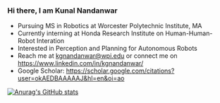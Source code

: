 ### Hi there, I am Kunal Nandanwar

- Pursuing MS in Robotics at Worcester Polytechnic Institute, MA
- Currently interning at Honda Research Institute on Human-Human-Robot Interation
- Interested in Perception and Planning for Autonomous Robots
- Reach me at kgnandanwar@wpi.edu or connect me on https://www.linkedin.com/in/kgnandanwar/
- Google Scholar: https://scholar.google.com/citations?user=okAEDBAAAAAJ&hl=en&oi=ao
<!-- - -->
[![Anurag's GitHub stats](https://github-readme-stats.vercel.app/api?username=kgnandanwar&show_icons=true&&theme=radical)](https://github.com/anuraghazra/github-readme-stats)
<!-- ![Anurag's GitHub stats](https://github-readme-stats.vercel.app/api?username=anuraghazra&show_icons=true) -->
